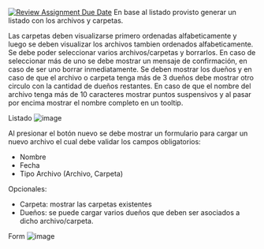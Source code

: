 [![Review Assignment Due Date](https://classroom.github.com/assets/deadline-readme-button-22041afd0340ce965d47ae6ef1cefeee28c7c493a6346c4f15d667ab976d596c.svg)](https://classroom.github.com/a/j53HT_Zc)
En base al listado provisto generar un listado con los archivos y carpetas.

Las carpetas deben visualizarse primero ordenadas alfabeticamente y luego se deben visualizar los archivos tambien ordenados alfabeticamente.
Se debe poder seleccionar varios archivos/carpetas y borrarlos. En caso de seleccionar más de uno se debe mostrar un mensaje de confirmación, en caso de ser uno borrar inmediatamente.
Se deben mostrar los dueños y en caso de que el archivo o carpeta tenga más de 3 dueños debe mostrar otro circulo con la cantidad de dueños restantes.
En caso de que el nombre del archivo tenga más de 10 caracteres mostrar puntos suspensivos y al pasar por encima mostrar el nombre completo en un tooltip.

Listado
![image](https://github.com/user-attachments/assets/45eccc80-c93e-4860-8a97-1ea3dcc518f7)

Al presionar el botón nuevo se debe mostrar un formulario para cargar un nuevo archivo el cual debe validar los campos obligatorios:
- Nombre
- Fecha
- Tipo Archivo (Archivo, Carpeta)

Opcionales:
- Carpeta: mostrar las carpetas existentes
- Dueños: se puede cargar varios dueños que deben ser asociados a dicho archivo/carpeta.

Form
![image](https://github.com/user-attachments/assets/6e1288c9-9e24-42da-8a90-09182993b9c2)
